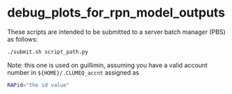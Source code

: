 # debug_plots_for_rpn_model_outputs

These scripts are intended to be submitted to a server batch manager (PBS) as follows:

```bash
./submit.sh script_path.py 
```

Note: this one is used on guillimin, assuming you have a valid account number in `${HOME}/.CLUMEQ_accnt` assigned as 
```bash
RAPid="the id value"
```